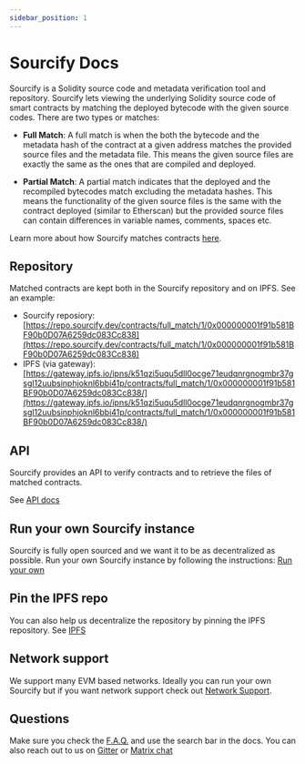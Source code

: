 ```yaml
---
sidebar_position: 1
---
```


# Sourcify Docs

Sourcify is a Solidity source code and metadata verification tool and repository. Sourcify lets viewing the underlying Solidity source code of smart contracts by matching the deployed bytecode with the given source codes. There are two types or matches:

- **Full Match**: A full match is when the both the bytecode and the metadata hash of the contract at a given address matches the provided source files and the metadata file. This means the given source files are exactly the same as the ones that are compiled and deployed.

- **Partial Match**: A partial match indicates that the deployed and the recompiled bytecodes match excluding the metadata hashes. This means the functionality of the given source files is the same with the contract deployed (similar to Etherscan) but the provided source files can contain differences in variable names, comments, spaces etc.

Learn more about how Sourcify matches contracts [here](/).

## Repository

Matched contracts are kept both in the Sourcify repository and on IPFS. See an example:

- Sourcify reposiory: [https://repo.sourcify.dev/contracts/full_match/1/0x000000001f91b581BF90b0D07A6259dc083Cc838](https://repo.sourcify.dev/contracts/full_match/1/0x000000001f91b581BF90b0D07A6259dc083Cc838)
- IPFS (via gateway): [https://gateway.ipfs.io/ipns/k51qzi5uqu5dll0ocge71eudqnrgnogmbr37gsgl12uubsinphjoknl6bbi41p/contracts/full_match/1/0x000000001f91b581BF90b0D07A6259dc083Cc838/](https://gateway.ipfs.io/ipns/k51qzi5uqu5dll0ocge71eudqnrgnogmbr37gsgl12uubsinphjoknl6bbi41p/contracts/full_match/1/0x000000001f91b581BF90b0D07A6259dc083Cc838/)

## API

Sourcify provides an API to verify contracts and to retrieve the files of matched contracts.

See [API docs](/docs/API/index)

## Run your own Sourcify instance

Sourcify is fully open sourced and we want it to be as decentralized as possible. Run your own Sourcify instance by following the instructions: [Run your own](/)

## Pin the IPFS repo

You can also help us decentralize the repository by pinning the IPFS repository. See [IPFS](/)

## Network support

We support many EVM based networks. Ideally you can run your own Sourcify but if you want network support check out [Network Support](/).

## Questions

Make sure you check the [F.A.Q.](https://gateway.ipfs.io/ipns/k51qzi5uqu5dll0ocge71eudqnrgnogmbr37gsgl12uubsinphjoknl6bbi41p/contracts/full_match/1/0x000000001f91b581BF90b0D07A6259dc083Cc838/) and use the search bar in the docs. You can also reach out to us on [Gitter](https://gitter.im/ethereum/source-verify) or [Matrix chat](https://matrix.to/#/#ethereum_source-verify:gitter.im)
